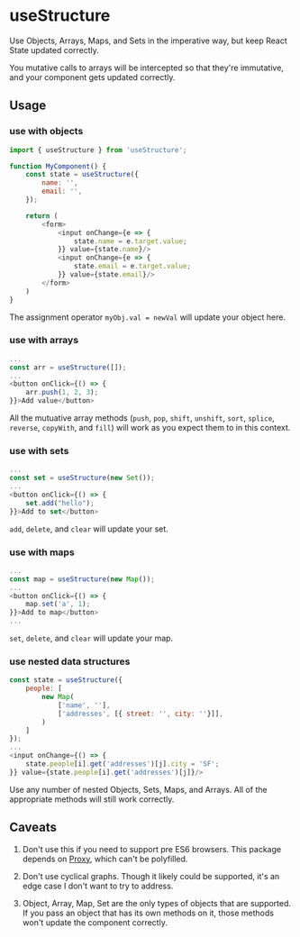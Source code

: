 # useStructure

Use Objects, Arrays, Maps, and Sets in the imperative way, but keep React State updated correctly.

You mutative calls to arrays will be intercepted so that they're immutative, and your component gets updated correctly.

## Usage

### use with objects
```javascript
import { useStructure } from 'useStructure';

function MyComponent() {
    const state = useStructure({
        name: '',
        email: '',
    });

    return (
        <form>
            <input onChange={e => {
                state.name = e.target.value;
            }} value={state.name}/>
            <input onChange={e => {
                state.email = e.target.value;
            }} value={state.email}/>
        </form>
    )
}
```

The assignment operator `myObj.val = newVal` will update your object here.

### use with arrays
```javascript
...
const arr = useStructure([]);
...
<button onClick={() => {
    arr.push(1, 2, 3);
}}>Add value</button>
```

All the mutuative array methods (`push`, `pop`, `shift`, `unshift`, `sort`, `splice`, `reverse`, `copyWith`, and `fill`) will work as you expect them to in this context.

### use with sets
```javascript
...
const set = useStructure(new Set());
...
<button onClick={() => {
    set.add("hello");
}}>Add to set</button>
```

`add`, `delete`, and `clear` will update your set.

### use with maps
```javascript
...
const map = useStructure(new Map());
...
<button onClick={() => {
    map.set('a', 1);
}}>Add to map</button>
...
```

`set`, `delete`, and `clear` will update your map.

### use nested data structures
```javascript
const state = useStructure({
    people: [
        new Map(
            ['name', ''],
            ['addresses', [{ street: '', city: ''}]],
        )
    ]
});
...
<input onChange={() => {
    state.people[i].get('addresses')[j].city = 'SF';
}} value={state.people[i].get('addresses')[j]}/>
```

Use any number of nested Objects, Sets, Maps, and Arrays. All of the appropriate methods will still work correctly.

## Caveats
1. Don't use this if you need to support pre ES6 browsers. This package depends on [Proxy](https://developer.mozilla.org/en-US/docs/Web/JavaScript/Reference/Global_Objects/Proxy), which can't be polyfilled.

2. Don't use cyclical graphs. Though it likely could be supported, it's an edge case I don't want to try to address.

4. Object, Array, Map, Set are the only types of objects that are supported. If you pass an object that has its own methods on it, those methods won't update the component correctly.